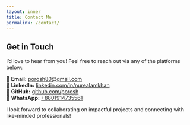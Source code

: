 ```yaml
---
layout: inner
title: Contact Me
permalink: /contact/
---
```


## Get in Touch

I’d love to hear from you! Feel free to reach out via any of the platforms below:

📧 **Email:** porosh80@gmail.com  
🔗 **LinkedIn:** [linkedin.com/in/nurealamkhan](https://linkedin.com/in/nurealamkhan)  
📂 **GitHub:** [github.com/porosh](https://github.com/porosh)  
💬 **WhatsApp:** [+8801914735561](https://wa.me/8801914735561)

I look forward to collaborating on impactful projects and connecting with like-minded professionals!
